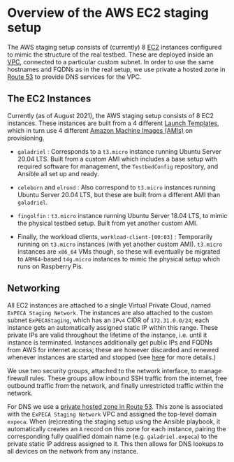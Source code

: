 # Overview of the AWS EC2 staging setup

The AWS staging setup consists of (currently) 8 [EC2](https://aws.amazon.com/ec2) instances configured to mimic the structure of the real testbed.
These are deployed inside an [VPC](https://aws.amazon.com/vpc), connected to a particular custom subnet.
In order to use the same hostnames and FQDNs as in the real setup, we use private a hosted zone in [Route 53](https://aws.amazon.com/route53) to provide DNS services for the VPC.

## The EC2 Instances

Currently (as of August 2021), the AWS staging setup consists of 8 EC2 instances.
These instances are built from a 4 different [Launch Templates](https://docs.aws.amazon.com/AWSEC2/latest/UserGuide/ec2-launch-templates.html), which in turn use 4 different [Amazon Machine Images (AMIs)](https://docs.aws.amazon.com/AWSEC2/latest/UserGuide/AMIs.html) on provisioning.

- `galadriel`
: Corresponds to a `t3.micro` instance running Ubuntu Server 20.04 LTS.
    Built from a custom AMI which includes a base setup with required software for management, the `TestbedConfig` repository, and Ansible all set up and ready.

- `celeborn` and `elrond`
: Also correspond to `t3.micro` instances running Ubuntu Server 20.04 LTS, but these are built from a different AMI than `galadriel`.

- `fingolfin`
: `t3.micro` instance running Ubuntu Server 18.04 LTS, to mimic the physical testbed setup.
    Built from yet another custom AMI.

- Finally, the workload clients, `workload-client-[00:03]`
: Temporarily running on `t3.micro` instances (with yet another custom AMI).
    `t3.micro` instances are `x86_64` VMs though, so these will eventually be migrated to `ARM64`-based `t4g.micro` instances to mimic the physical setup which runs on Raspberry Pis.

## Networking

All EC2 instances are attached to a single Virtual Private Cloud, named `ExPECA Staging Network`.
The instances are also attached to the custom subnet `ExPECAStaging`, which has an `IPv4` CIDR of `172.31.0.0/24`; each instance gets an automatically assigned static IP within this range.
These private IPs are valid throughout the lifetime of the instance, i.e. until it instance is terminated.
Instances additionally get public IPs and FQDNs from AWS for internet access; these are however discarded and renewed whenever instances are started and stopped (see [here](https://docs.aws.amazon.com/vpc/latest/userguide/vpc-ip-addressing.html) for more details.)

We use two security groups, attached to the network interface, to manage firewall rules.
These groups allow inbound SSH traffic from the internet, free outbound traffic from the network, and finally unrestricted traffic within the network.

For DNS we use a [private hosted zone in Route 53](https://docs.aws.amazon.com/Route53/latest/DeveloperGuide/hosted-zones-private.html).
This zone is associated with the `ExPECA Staging Network` VPC and assigned the top-level domain `expeca`.
When (re)creating the staging setup using the Ansible playbook, it automatically creates an `A` record on this zone for each instance, pairing the corresponding fully qualified domain name (e.g. `galadriel.expeca`) to the private static IP address assigned to it.
This then allows for DNS lookups to all devices on the network from any instance.
